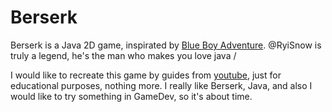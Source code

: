 # Berserk

Berserk is a Java 2D game, inspirated by [Blue Boy Adventure](https://ryisnow.itch.io/blue-boy-adventure). @RyiSnow is truly a legend, he's the man who makes you love java /

I would like to recreate this game by guides from [youtube](https://www.youtube.com/watch?v=om59cwR7psI&list=PL_QPQmz5C6WUF-pOQDsbsKbaBZqXj4qSq), just for educational purposes, nothing more. I really like Berserk, Java, and also I would like to try something in GameDev, so it's about time. 



